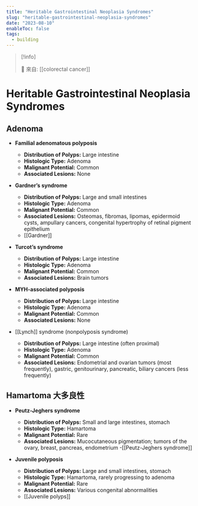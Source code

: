 ```yaml
---
title: "Heritable Gastrointestinal Neoplasia Syndromes"
slug: "heritable-gastrointestinal-neoplasia-syndromes"
date: "2023-08-10"
enableToc: false
tags:
  - building
---
```


> [!info]
>
> 🌱 來自: [[colorectal cancer]]

# Heritable Gastrointestinal Neoplasia Syndromes

## Adenoma

- **Familial adenomatous polyposis**

  - **Distribution of Polyps:** Large intestine
  - **Histologic Type:** Adenoma
  - **Malignant Potential:** Common
  - **Associated Lesions:** None

- **Gardner’s syndrome**

  - **Distribution of Polyps:** Large and small intestines
  - **Histologic Type:** Adenoma
  - **Malignant Potential:** Common
  - **Associated Lesions:** Osteomas, fibromas, lipomas, epidermoid cysts, ampullary cancers, congenital hypertrophy of retinal pigment epithelium
  - [[Gardner]]

- **Turcot’s syndrome**

  - **Distribution of Polyps:** Large intestine
  - **Histologic Type:** Adenoma
  - **Malignant Potential:** Common
  - **Associated Lesions:** Brain tumors

- **MYH-associated polyposis**

  - **Distribution of Polyps:** Large intestine
  - **Histologic Type:** Adenoma
  - **Malignant Potential:** Common
  - **Associated Lesions:** None

- [[Lynch]] syndrome (nonpolyposis syndrome)

  - **Distribution of Polyps:** Large intestine (often proximal)
  - **Histologic Type:** Adenoma
  - **Malignant Potential:** Common
  - **Associated Lesions:** Endometrial and ovarian tumors (most frequently), gastric, genitourinary, pancreatic, biliary cancers (less frequently)

## Hamartoma 大多良性

- **Peutz-Jeghers syndrome**

  - **Distribution of Polyps:** Small and large intestines, stomach
  - **Histologic Type:** Hamartoma
  - **Malignant Potential:** Rare
  - **Associated Lesions:** Mucocutaneous pigmentation; tumors of the ovary, breast, pancreas, endometrium -[[Peutz-Jeghers syndrome]]

- **Juvenile polyposis**
  - **Distribution of Polyps:** Large and small intestines, stomach
  - **Histologic Type:** Hamartoma, rarely progressing to adenoma
  - **Malignant Potential:** Rare
  - **Associated Lesions:** Various congenital abnormalities
  - [[Juvenile polyps]]
